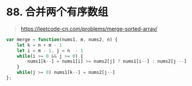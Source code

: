 # 88. 合并两个有序数组

> https://leetcode-cn.com/problems/merge-sorted-array/

```js
var merge = function(nums1, m, nums2, n) {
    let k = n + m - 1
    let i = m - 1, j = n  - 1
    while(i >= 0 && j >= 0) {
        nums1[k--] = nums1[i] >= nums2[j] ? nums1[i--] : nums2[j --]
    }
    while(j >= 0) nums1[k--] = nums2[j--]
};
```
